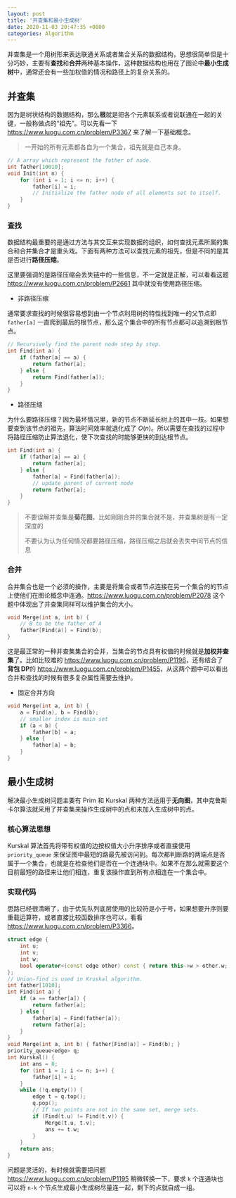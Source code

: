 ```yaml
---
layout: post
title: '并查集和最小生成树'
date: 2020-11-03 20:47:35 +0800
categories: Algorithm
---
```


并查集是一个用树形来表达联通关系或者集合关系的数据结构，思想很简单但是十分巧妙，主要有**查找**和**合并**两种基本操作，这种数据结构也用在了图论中**最小生成树**中，通常还会有一些加权值的情况和路径上的复杂关系的。

## 并查集

因为是树状结构的数据结构，那么**根**就是把各个元素联系或者说联通在一起的关键，一般称做点的“祖先”。可以先看一下 <https://www.luogu.com.cn/problem/P3367> 来了解一下基础概念。

> 一开始的所有元素都各自为一个集合，祖先就是自己本身。

```c++
// A array which represent the father of node.
int father[10010];
void Init(int n) {
    for (int i = 1; i <= n; i++) {
        father[i] = i;
        // Initialize the father node of all elements set to itself.
    }
}
```

### 查找

数据结构最重要的是通过方法与其交互来实现数据的组织，如何查找元素所属的集合和合并集合才是重头戏。下面有两种方法可以查找元素的祖先，但是不同的是其是否进行**路径压缩**。

这里要强调的是路径压缩会丢失链中的一些信息，不一定就是正解，可以看看这题 <https://www.luogu.com.cn/problem/P2661> 其中就没有使用路径压缩。

- 非路径压缩

通常要求查找的时候很容易想到由一个节点利用树的特性找到唯一的父节点即 `father[a]` 一直爬到最后的根节点，那么这个集合中的所有节点都可以追溯到根节点。

```c++
// Recursively find the parent node step by step.
int Find(int a) {
    if (father[a] == a) {
        return father[a];
    } else {
        return Find(father[a]);
    }
}
```

- 路径压缩

为什么要路径压缩？因为最坏情况里，新的节点不断延长树上的其中一枝。如果想要查到该节点的祖先，算法时间效率就退化成了 $O(n)$。所以需要在查找的过程中将路径压缩防止算法退化，使下次查找的时能够更快的到达根节点。

```c++
int Find(int a) {
    if (father[a] == a) {
        return father[a];
    } else {
        father[a] = Find(father[a]);
        // update parent of current node
        return father[a];
    }
}
```

> 不要误解并查集是**菊花图**，比如刚刚合并的集合就不是，并查集树是有一定深度的
>
> 不要认为认为任何情况都要路径压缩，路径压缩之后就会丢失中间节点的信息

### 合并

合并集合也是一个必须的操作，主要是将集合或者节点连接在另一个集合的的节点上使他们在图论概念中连通。<https://www.luogu.com.cn/problem/P2078> 这个题中体现出了并查集同样可以维护集合的大小。

```c++
void Merge(int a, int b) {
    // B to be the father of A
    father[Find(a)] = Find(b);
}
```

这是最正常的一种并查集集合的合并，当集合的节点具有权值的时候就是**加权并查集**了。比如比较难的 <https://www.luogu.com.cn/problem/P1196>，还有结合了**背包 DP**的 <https://www.luogu.com.cn/problem/P1455>，从这两个题中可以看出合并和查找的时候有很多复杂属性需要去维护。

- 固定合并方向

```c++
void Merge(int a, int b) {
    a = Find(a), b = Find(b);
    // smaller index is main set
    if (a < b) {
        father[b] = a;
    } else {
        father[a] = b;
    }
}
```

## 最小生成树

解决最小生成树问题主要有 Prim 和 Kurskal 两种方法适用于**无向图**，其中克鲁斯卡尔算法就采用了并查集来操作生成树中的点和未加入生成树中的点。

### 核心算法思想

Kurskal 算法首先将带有权值的边按权值大小升序排序或者直接使用 `priority_queue` 来保证图中最短的路最先被访问到。每次都判断路的两端点是否属于一个集合，也就是在检查他们是否在一个连通块中。如果不在那么就需要这个目前最短的路径来让他们相连，重复该操作直到所有点相连在一个集合中。

### 实现代码

思路已经很清晰了，由于优先队列底层使用的比较符是小于号，如果想要升序则要重载运算符，或者直接比较函数排序也可以，看看 <https://www.luogu.com.cn/problem/P3366>。

```c++
struct edge {
    int u;
    int v;
    int w;
    bool operator<(const edge other) const { return this->w > other.w; }
};
// Union-find is used in Kruskal algorithm.
int father[1010];
int Find(int a) {
    if (a == father[a]) {
        return father[a];
    } else {
        father[a] = Find(father[a]);
        return father[a];
    }
}
void Merge(int a, int b) { father[Find(a)] = Find(b); }
priority_queue<edge> q;
int Kurskal() {
    int ans = 0;
    for (int i = 1; i <= n; i++) {
        father[i] = i;
    }
    while (!q.empty()) {
        edge t = q.top();
        q.pop();
        // If two points are not in the same set, merge sets.
        if (Find(t.u) != Find(t.v)) {
            Merge(t.u, t.v);
            ans += t.w;
        }
    }
    return ans;
}
```

问题是灵活的，有时候就需要把问题 <https://www.luogu.com.cn/problem/P1195> 稍微转换一下，要求 `k` 个连通块也可以将 `n-k` 个节点生成最小生成树尽量连一起，剩下的点就自成一组。
